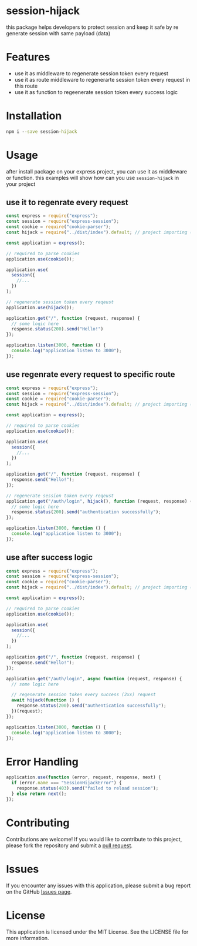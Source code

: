 # session-hijack

this package helps developers to protect session and keep it safe by re generate session with same payload (data)

# Features
* use it as middleware to regenerate session token every request
* use it as route middleware to regenerarte session token every request in this route
* use it as function to regeenerate session token every success logic

# Installation
```cmd
npm i --save session-hijack
```

# Usage
after install package on your express project, you can use it as middleware or function. this examples will show how can you use `session-hijack` in your project

## use it to regenrate every request

```js
const express = require("express");
const session = require("express-session");
const cookie = require("cookie-parser");
const hijack = require("../dist/index").default; // project importing (in your file use "session-hijack")

const application = express();

// required to parse cookies
application.use(cookie());

application.use(
  session({
    //...
  })
);

// regenerate session token every reqeust
application.use(hijack());

application.get("/", function (request, response) {
  // some logic here
  response.status(200).send("Hello!")
});

application.listen(3000, function () {
  console.log("application listen to 3000");
});
```

## use regenrate every request to specific route

```js
const express = require("express");
const session = require("express-session");
const cookie = require("cookie-parser");
const hijack = require("../dist/index").default; // project importing (in your file use "session-hijack")

const application = express();

// required to parse cookies
application.use(cookie());

application.use(
  session({
    //...
  })
);

application.get("/", function (request, response) {
  response.send("Hello!");
});

// regenerate session token every reqeust
application.get("/auth/login", hijack(), function (request, response) {
  // some logic here
  response.status(200).send("authentication successfully");
});

application.listen(3000, function () {
  console.log("application listen to 3000");
});
```

## use after success logic

```js
const express = require("express");
const session = require("express-session");
const cookie = require("cookie-parser");
const hijack = require("../dist/index").default; // project importing (in your file use "session-hijack")

const application = express();

// required to parse cookies
application.use(cookie());

application.use(
  session({
    //...
  })
);

application.get("/", function (request, response) {
  response.send("Hello!");
});

application.get("/auth/login", async function (request, response) {
  // some logic here

  // regenerate session token every success (2xx) request
  await hijack(function () {
    response.status(200).send("authentication successfully");
  })(request);
});

application.listen(3000, function () {
  console.log("application listen to 3000");
});
```

# Error Handling
```js
application.use(function (error, request, response, next) {
  if (error.name === "SessionHijackError") {
    response.status(403).send("failed to reload session");
  } else return next();
});
```


# Contributing

Contributions are welcome! If you would like to contribute to this project, please fork the repository and submit a [pull request](https://github.com/AbdullahalyDev/session-hijack/pulls).

# Issues

If you encounter any issues with this application, please submit a bug report on the GitHub [Issues page](https://github.com/AbdullahalyDev/session-hijack/issues).

# License

This application is licensed under the MIT License. See the LICENSE file for more information.
